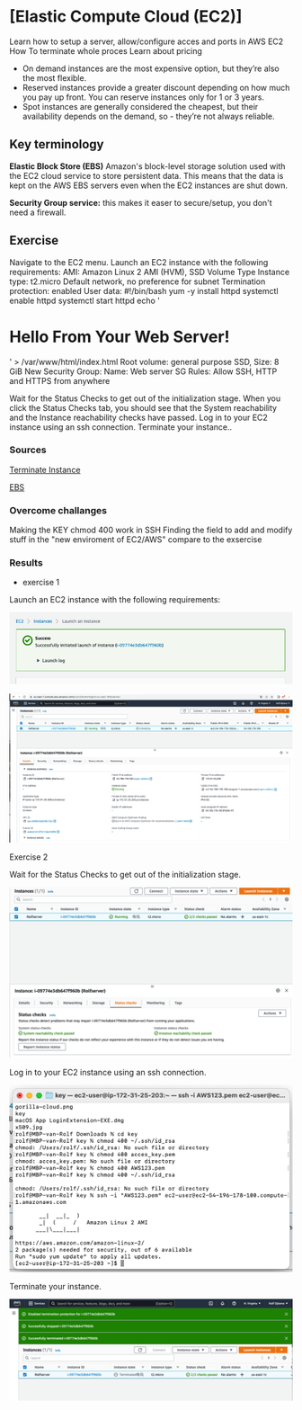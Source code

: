 # [Elastic Compute Cloud (EC2)]

Learn how to setup a server, allow/configure acces and ports in AWS EC2
How To terminate whole proces
Learn about pricing

- On demand instances are the most expensive option, but they’re also the most flexible.
- Reserved instances provide a greater discount depending on how much you pay up front. You can reserve instances only for 1 or 3 years.
- Spot instances are generally considered the cheapest, but their availability depends on the demand, so - they’re not always reliable.


## Key terminology

**Elastic Block Store (EBS)**
Amazon's block-level storage solution used with the EC2 cloud service to store persistent data. This means that the data is kept on the AWS EBS servers even when the EC2 instances are shut down.

**Security Group service:** this makes it easer to secure/setup, you don't need a firewall. 

## Exercise
Navigate to the EC2 menu.
Launch an EC2 instance with the following requirements:
AMI: Amazon Linux 2 AMI (HVM), SSD Volume Type
Instance type: t2.micro
Default network, no preference for subnet
Termination protection: enabled
User data:
#!/bin/bash
 yum -y install httpd
systemctl enable httpd
systemctl start httpd
 echo '<html><h1>Hello From Your Web Server!</h1></html>' >   /var/www/html/index.html
Root volume: general purpose SSD, Size: 8 GiB
New Security Group:
Name: Web server SG
Rules: Allow SSH, HTTP and HTTPS from anywhere

Wait for the Status Checks to get out of the initialization stage. When you click the Status Checks tab, you should see that the System reachability and the Instance reachability checks have passed.
Log in to your EC2 instance using an ssh connection.
Terminate your instance..



### Sources
[Terminate Instance](https://docs.aws.amazon.com/AWSEC2/latest/UserGuide/terminating-instances.html#terminating-instances-console)

[EBS](https://aws.amazon.com/ebs/)

### Overcome challanges
Making the KEY chmod 400 work in SSH
Finding the field to add and modify stuff in the "new enviroment of EC2/AWS" compare to the exsercise

### Results

- exercise 1

Launch an EC2 instance with the following requirements:

![ec2launched](../00_includes/EC2launch.png)

![runec2](../00_includes/RunningCE2.png)

Exercise 2

Wait for the Status Checks to get out of the initialization stage. 

![status init](../00_includes/statuscheck.png)


Log in to your EC2 instance using an ssh connection.

![aws-via terminal](../00_includes/AWS-via%20Terminal.png)

Terminate your instance.

![terminate Instance](../00_includes/terminate%20instance.png)
